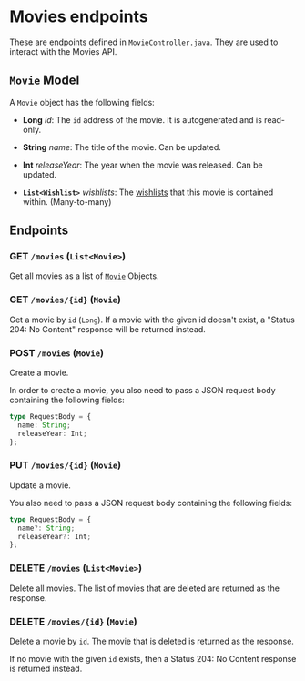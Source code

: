# Movies endpoints

These are endpoints defined in `MovieController.java`. They are used to interact with the Movies API.

## `Movie` Model

A `Movie` object has the following fields:

- **Long** _id_: The `id` address of the movie. It is autogenerated and is read-only.

- **String** _name_: The title of the movie. Can be updated.

- **Int** _releaseYear_: The year when the movie was released. Can be updated.

- **`List<Wishlist>`** _wishlists_: The [wishlists](/Documentation/WishlistEndpoints.md#wishlist-model) that this movie is contained within. (Many-to-many)

## Endpoints

### **GET** `/movies` (`List<Movie>`)

Get all movies as a list of [`Movie`](#movie-model) Objects.

### **GET** `/movies/{id}` (`Movie`)

Get a movie by `id` (`Long`). If a movie with the given id doesn't exist, a "Status 204: No Content" response will be returned instead.

### **POST** `/movies` (`Movie`)

Create a movie.

In order to create a movie, you also need to pass a JSON request body containing the following fields:

```ts
type RequestBody = {
  name: String;
  releaseYear: Int;
};
```

### **PUT** `/movies/{id}` (`Movie`)

Update a movie.

You also need to pass a JSON request body containing the following fields:

```ts
type RequestBody = {
  name?: String;
  releaseYear?: Int;
};
```

### **DELETE** `/movies` (`List<Movie>`)

Delete all movies. The list of movies that are deleted are returned as the response.

### **DELETE** `/movies/{id}` (`Movie`)

Delete a movie by `id`. The movie that is deleted is returned as the response.

If no movie with the given `id` exists, then a Status 204: No Content response is returned instead.
